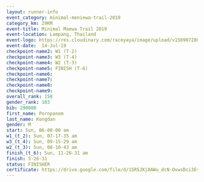 ```yaml
---
layout: runner-info 
event_category: minimal-meniewa-trail-2019 
category_km: 29KM 
event-title: Minimal Maewa Trail 2019 
event-location: Lampang, Thailand 
event-logo: https://res.cloudinary.com/raceyaya/image/upload/v1569072805/logo/minimal-trail_ktnvsp.jpg 
event-date:  14-Jul-19 
checkpoint-name2: W1 (T-2) 
checkpoint-name3: W3 (T-4) 
checkpoint-name4: W2 (T-3) 
checkpoint-name5: FINISH (T-6) 
checkpoint-name6: 
checkpoint-name7: 
checkpoint-name8: 
checkpoint-name9: 
overall_rank: 158
gender_rank: 103
bib: 290080
first_name: Pornpanom
last_name: Kongdan
gender: M
start: Sun, 06-00-00 am
w1_(t_2): Sun, 07-17-35 am
w3_(t_4): Sun, 09-15-29 am
w2_(t_3): Sun, 08-10-43 am
finish_(t_6): Sun, 11-26-31 am
finish: 5-26-31
status: FINISHER
certificate: https://drive.google.com/file/d/15R5JKj8AWu_dcN-OvwsDci3EvH_ufUVN/view?usp=sharing
---
```


